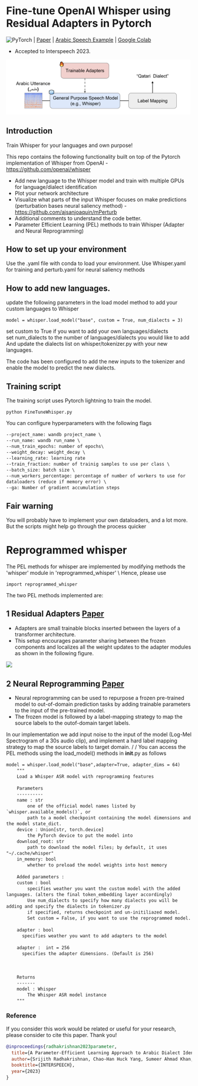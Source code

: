 # Fine-tune OpenAI Whisper using Residual Adapters in Pytorch

![PyTorch](https://img.shields.io/badge/PyTorch-%23EE4C2C.svg?style=for-the-badge&logo=PyTorch&logoColor=white) | [Paper](https://arxiv.org/abs/2305.11244) | [Arabic Speech Example](https://drive.google.com/file/d/1NN8S3sJ6_oloX5wU_win8D43H9YybzFz/view?usp=sharing) | [Google Colab](https://colab.research.google.com/drive/15QN1VpG4rsT-WpCktBNeTe_KP95N4Mbi?usp=sharing)

- Accepted to Interspeech 2023. 

<img src="https://github.com/Srijith-rkr/KAUST-Whisper-Adapter/blob/main/System.png" width="500">


## Introduction 
Train Whisper for your languages and own purpose!

This repo contains the following functionality built on top of the Pytorch implementation of Whisper from OpenAI - https://github.com/openai/whisper

* Add new language to the Whisper model and train with multiple GPUs for language/dialect identification
* Plot your network architecture
* Visualize what parts of the input Whisper focuses on make predictions (perturbation bases neural saliency method) - https://github.com/ajsanjoaquin/mPerturb
* Additional comments to understand the code better.
* Parameter Efficient Learning (PEL) methods to train Whisper (Adapter and Neural Reprogramming)

## How to set up your environment
Use the .yaml file with conda to load your environment. 
Use Whisper.yaml for training and perturb.yaml for neural saliency methods

## How to add new languages. 

update the following parameters in the load model method to add your custom  languages to Whisper
```
model = whisper.load_model("base", custom = True, num_dialects = 3)
```
set custom to True if you want to add your own languages/dialects \
set num_dialects to the number of languages/dialects you would like to add \
And update the dialects list on whisper/tokenizer.py with your new languages. 

The code has been configured to add the new inputs to the tokenizer and enable the model to predict the new dialects. 

## Training script

The training script uses Pytorch lightning to train the model. 
```
python FineTuneWhisper.py
```
You can configure hyperparameters with the following flags

```shell
--project_name: wandb project_name \
--run_name: wandb run_name \
--num_train_epochs: number of epochs\
--weight_decay: weight_decay \
--learning_rate: learning rate
--train_fraction: number of trainig samples to use per class \
--batch_size: batch size \
--num_workers_percentage: percentage of number of workers to use for dataloaders (reduce if memory error) \
--ga: Number of gradient accumulation steps
```

## Fair warning

You will probably have to implement your own dataloaders, and a lot more. But the scripts might help go through the process quicker

# Reprogrammed whisper
The PEL methods for whisper are implemented by modifying methods the 'whisper' module in 'reprogrammed_whisper' \ 
Hence, please use 
```
import reprogrammed_whisper
```
The two PEL methods implemented are: 
## 1 Residual Adapters [Paper](https://proceedings.mlr.press/v97/houlsby19a.html)
- Adapters are small trainable blocks inserted between the layers of a transformer architecture. 
- This setup encourages parameter sharing between the frozen components and localizes all the weight updates to the adapter modules as shown in the following figure. 

<img src="https://github.com/Srijith-rkr/Train_Whisper/blob/main/Adapter_img.PNG" width="500">

## 2 Neural Reprogramming [Paper](https://arxiv.org/pdf/2106.09296.pdf)
- Neural reprogramming can be used to repurpose a frozen pre-trained model to out-of-domain prediction tasks by adding trainable parameters to the input of the pre-trained model. 
- The frozen model is followed by a label-mapping strategy to map the source labels to the outof-domain target labels.

In our implementation we add input noise to the input of the model (Log-Mel Spectrogram of a 30s audio clip), and implement a hard label mapping strategy to map the source labels to target domain. /
/
You can access the PEL methods using the load_model() methods in __init__.py as follows
```
model = whisper.load_model("base",adapter=True, adapter_dims = 64)
    """
    Load a Whisper ASR model with reprogramming features

    Parameters
    ----------
    name : str
        one of the official model names listed by `whisper.available_models()`, or
        path to a model checkpoint containing the model dimensions and the model state_dict.
    device : Union[str, torch.device]
        the PyTorch device to put the model into
    download_root: str
        path to download the model files; by default, it uses "~/.cache/whisper"
    in_memory: bool
        whether to preload the model weights into host memory
        
    Added parameters :
    custom : bool
        specifies weather you want the custom model with the added languages. (alters the final token_embedding layer accordingly)
        Use num_dialects to specify how many dialects you will be adding and specify the dialects in tokenizer.py
        if specified, returns checkpoint and un-initiliazed model.
        Set custom = False, if you want to use the reprogrammed model.
        
    adapter : bool
      specifies weather you want to add adapters to the model

    adapter :  int = 256
      specifies the adapter dimensions. (Default is 256)
      
      

    Returns
    -------
    model : Whisper
        The Whisper ASR model instance
    """
```

### Reference

If you consider this work would be related or useful for your research, please consider to cite this paper. Thank you!

```bib
@inproceedings{radhakrishnan2023parameter,
  title={A Parameter-Efficient Learning Approach to Arabic Dialect Identification with Pre-Trained General-Purpose Speech Model},
  author={Srijith Radhakrishnan, Chao-Han Huck Yang, Sumeer Ahmad Khan, Narsis A. Kiani, David Gomez-Cabrero, Jesper N. Tegner},
  booktitle={INTERSPEECH},
  year={2023}
}
```

